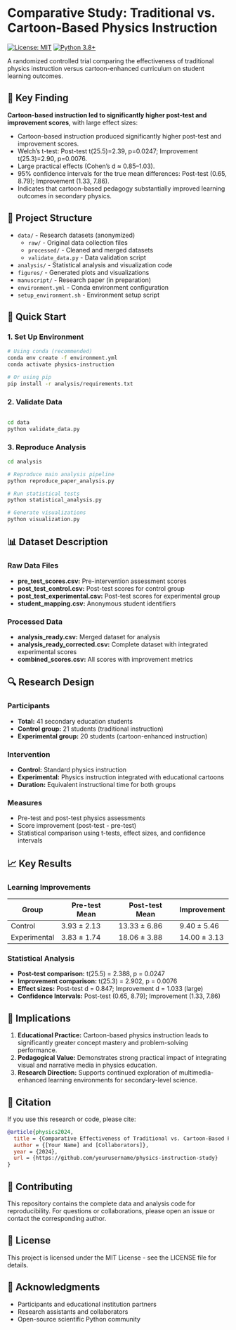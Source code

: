 # Comparative Study: Traditional vs. Cartoon-Based Physics Instruction

[![License: MIT](https://img.shields.io/badge/License-MIT-yellow.svg)](https://opensource.org/licenses/MIT)
[![Python 3.8+](https://img.shields.io/badge/python-3.8+-blue.svg)](https://www.python.org/downloads/)

A randomized controlled trial comparing the effectiveness of traditional physics instruction versus cartoon-enhanced curriculum on student learning outcomes.

## 🔬 Key Finding

**Cartoon-based instruction led to significantly higher post-test and improvement scores**, with large effect sizes:
  - Cartoon-based instruction produced significantly higher post-test and improvement scores.
  - Welch’s t-test: Post-test t(25.5)=2.39, p=0.0247; Improvement t(25.3)=2.90, p=0.0076.
  - Large practical effects (Cohen’s d ≈ 0.85–1.03).
  - 95% confidence intervals for the true mean differences: Post-test (0.65, 8.79); Improvement (1.33, 7.86).
  - Indicates that cartoon-based pedagogy substantially improved learning outcomes in secondary physics.

## 📁 Project Structure

- `data/` - Research datasets (anonymized)
  - `raw/` - Original data collection files
  - `processed/` - Cleaned and merged datasets  
  - `validate_data.py` - Data validation script
- `analysis/` - Statistical analysis and visualization code
- `figures/` - Generated plots and visualizations  
- `manuscript/` - Research paper (in preparation)
- `environment.yml` - Conda environment configuration
- `setup_environment.sh` - Environment setup script

## 🚀 Quick Start

### 1. Set Up Environment
```bash
# Using conda (recommended)
conda env create -f environment.yml
conda activate physics-instruction

# Or using pip
pip install -r analysis/requirements.txt
```

### 2. Validate Data
```bash

cd data
python validate_data.py
```

### 3. Reproduce Analysis

```bash
cd analysis

# Reproduce main analysis pipeline
python reproduce_paper_analysis.py

# Run statistical tests
python statistical_analysis.py

# Generate visualizations
python visualization.py
```

## 📊 Dataset Description

### Raw Data Files

- **pre_test_scores.csv:** Pre-intervention assessment scores
- **post_test_control.csv:** Post-test scores for control group
- **post_test_experimental.csv:** Post-test scores for experimental group
- **student_mapping.csv:** Anonymous student identifiers

### Processed Data

- **analysis_ready.csv:** Merged dataset for analysis
- **analysis_ready_corrected.csv:** Complete dataset with integrated experimental scores
- **combined_scores.csv:** All scores with improvement metrics

## 🔍 Research Design

### Participants

- **Total:** 41 secondary education students
- **Control group:** 21 students (traditional instruction)
- **Experimental group:** 20 students (cartoon-enhanced instruction)

### Intervention

- **Control:** Standard physics instruction
- **Experimental:** Physics instruction integrated with educational cartoons
- **Duration:** Equivalent instructional time for both groups

### Measures

- Pre-test and post-test physics assessments
- Score improvement (post-test - pre-test)
- Statistical comparison using t-tests, effect sizes, and confidence intervals


## 📈 Key Results

### Learning Improvements

Group|Pre-test Mean|Post-test Mean|Improvement|
--|--|--|--|
Control|3.93 ± 2.13|13.33 ± 6.86|9.40 ± 5.46|
Experimental|3.83 ± 1.74|18.06 ± 3.88|14.00 ± 3.13|

### Statistical Analysis

- **Post-test comparison:** t(25.5) = 2.388, p = 0.0247
- **Improvement comparison:** t(25.3) = 2.902, p = 0.0076
- **Effect sizes:** Post-test d = 0.847; Improvement d = 1.033 (large)
- **Confidence Intervals:** Post-test (0.65, 8.79); Improvement (1.33, 7.86)

## 🎯 Implications

1. **Educational Practice:** Cartoon-based physics instruction leads to significantly greater concept mastery and problem-solving performance.
2. **Pedagogical Value:** Demonstrates strong practical impact of integrating visual and narrative media in physics education.
3. **Research Direction:** Supports continued exploration of multimedia-enhanced learning environments for secondary-level science.

## 📝 Citation

If you use this research or code, please cite:

```bibtex
@article{physics2024,
  title = {Comparative Effectiveness of Traditional vs. Cartoon-Based Physics Instruction: A Randomized Controlled Trial},
  author = {[Your Name] and [Collaborators]},
  year = {2024},
  url = {https://github.com/yourusername/physics-instruction-study}
}
```
## 🤝 Contributing

This repository contains the complete data and analysis code for reproducibility. For questions or collaborations, please open an issue or contact the corresponding author.

## 📄 License

This project is licensed under the MIT License - see the LICENSE file for details.

## 🙏 Acknowledgments

- Participants and educational institution partners
- Research assistants and collaborators
- Open-source scientific Python community

